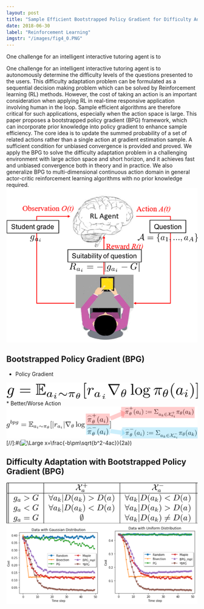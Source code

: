 ```yaml
---
layout: post
title: "Sample Efficient Bootstrapped Policy Gradient for Difficulty Adaptation"
date: 2018-06-30
label: "Reinforcement Learning"
imgstr: "/images/fig4_0.PNG"
---
```




One challenge for an intelligent interactive tutoring agent is to

One challenge for an intelligent interactive tutoring agent is to
autonomously determine the difficulty levels of the questions presented
to the users. This difficulty adaptation problem can be formulated
as a sequential decision making problem which can be
solved by Reinforcement learning (RL) methods. However, the cost
of taking an action is an important consideration when applying
RL in real-time responsive application involving human in the loop.
Sample efficient algorithms are therefore critical for such applications,
especially when the action space is large. This paper proposes
a bootstrapped policy gradient (BPG) framework, which can incorporate
prior knowledge into policy gradient to enhance sample
efficiency. The core idea is to update the summed probability of
a set of related actions rather than a single action at gradient estimation
sample. A sufficient condition for unbiased convergence
is provided and proved. We apply the BPG to solve the difficulty
adaptation problem in a challenging environment with large action
space and short horizon, and it achieves fast and unbiased convergence
both in theory and in practice. We also generalize BPG
to multi-dimensional continuous action domain in general actor-critic
reinforcement learning algorithms with no prior knowledge required.
<img src="/images/bpg_pic/system.png" alt="hi" class="inline" width="600" />
## Bootstrapped Policy Gradient (BPG)
* Policy Gradient
<img src="/images/bpg_pic/pg.png" alt="hi" class="inline" width="600" />
* Better/Worse Action 
<img src="/images/bpg_pic/bpg.png" alt="hi" class="inline" width="600" />
[//]:#(<img src="https://latex.codecogs.com/svg.latex?\Large&space;x=\frac{-b\pm\sqrt{b^2-4ac}}{2a}" title="\Large x=\frac{-b\pm\sqrt{b^2-4ac}}{2a}" />)

## Difficulty Adaptation with Bootstrapped Policy Gradient (BPG)
<img src="/images/bpg_pic/DDA.png" alt="hi" class="inline" width="600" />

<img src="/images/fig4_1.PNG" alt="hi" class="inline" width="600" />

